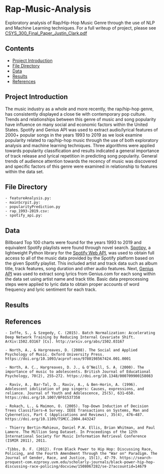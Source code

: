 # Rap-Music-Analysis
Exploratory analysis of Rap/Hip-Hop Music Genre through the use of NLP and Machine Learning techniques. For a full writeup of project, please see [CSYS_300_Final_Paper_Justin_Clark.pdf](https://github.com/jclark8345/Rap-Music-Analysis/blob/main/CSYS_300_Final_Paper_Justin_Clark.pdf)

## Contents

- [Project Introduction](#project-introduction)
- [File Directory](#file-directory)
- [Data](#data)
- [Results](#results)
- [References](#references)

## Project Introduction

The music industry as a whole and more recently, the rap/hip-hop genre, has consistently displayed a close tie with contemporary pop culture. Trends and relationships between this genre of music and song popularity have influence on many social and economic factors within the United States. Spotify and Genius API was used to extract audio/lyrical features of 2000+ popular songs in the years 1993 to 2019 as we look examine popularity related to rap/hip-hop music through the use of both exploratory analysis and machine learning techniques. Three algorithms were applied towards popularity classification and results indicated a general importance of track release and lyrical repetition in predicting song popularity. General trends of audience attention towards the recency of music was discovered and specific factors of this genre were examined in relationship to features within the data set.

## File Directory
    - featureAnalysis.py: 
    - mainScrpit.py:
    - popularityPrediction.py
    - rap_1993-2019.csv:
    - spotify_api.py: 

## Data

Billboard Top 100 charts were found for the years 1993 to 2019 and equivalent Spotify playlists were found through novel search. [Spotipy](https://github.com/plamere/spotipy/blob/master/LICENSE.md), a lightweight Python library for the [Spotify Web API](https://developer.spotify.com/documentation/web-api/), was used to obtain full access to all of the music data provided by the Spotify platform based on the given Spotify playlist. This included artist and track data such as album title, track features, song duration and other audio features. Next, [Genius API](https://docs.genius.com/) was used to extract song lyrics from Genius.com for each song within the data set using artist name and track title. Basic data preprocessing steps were applied to lyric data to obtain proper accounts of word frequency and lyric sentiment for each track.

## Results

## References

    - Ioffe, S., & Szegedy, C. (2015). Batch Normalization: Accelerating Deep Network Training by Reducing Internal Covariate Shift. ArXiv:1502.03167 [Cs]. http://arxiv.org/abs/1502.03167 
    
    - North, A., & Hargreaves, D. (2008). The Social and Applied Psychology of Music. Oxford University Press. https://doi.org/10.1093/acprof:oso/9780198567424.001.0001

    - North, A. C., Hargreaves, D. J., & O’Neill, S. A. (2000). The importance of music to adolescents. British Journal of Educational Psychology, 70(2), 255–272. https://doi.org/10.1348/000709900158083

    - Raviv, A., Bar-Tal, D., Raviv, A., & Ben-Horin, A. (1996). Adolescent idolization of pop singers: Causes, expressions, and reliance. Journal of Youth and Adolescence, 25(5), 631–650. https://doi.org/10.1007/BF01537358

    - Rokach, L., & Maimon, O. (2005). Top-Down Induction of Decision Trees Classifiers—A Survey. IEEE Transactions on Systems, Man and Cybernetics, Part C (Applications and Reviews), 35(4), 476–487. https://doi.org/10.1109/TSMCC.2004.843247

    - Thierry Bertin-Mahieux, Daniel P.W. Ellis, Brian Whitman, and Paul Lamere. The Million Song Dataset. In Proceedings of the 12th International Society for Music Information Retrieval Conference (ISMIR 2011), 2011.

    -Tibbs, D. F. (2012). From Black Power to Hip Hop: Discussing Race, Policing, and the Fourth Amendment Through the "War on" Paradigm. The Journal of Gender, Race, and Justice, 15(1), 47-79. https://search-proquest-com.ezproxy.uvm.edu/scholarly-journals/black-power-hip-hop-discussing-race-policing/docview/1508067282/se-2?accountid=14679


